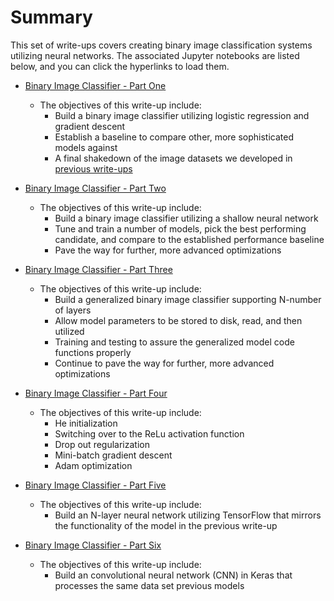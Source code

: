 # Summary

This set of write-ups covers creating binary image classification systems utilizing neural networks.  The associated Jupyter notebooks are listed below, and you can click the hyperlinks to load them.

* [Binary Image Classifier - Part One](https://nbviewer.jupyter.org/github/nrasch/Portfolio/blob/master/Machine-Learning/Python/03-ComputerVision-Classification/BinaryImageClassifier-PartOne.ipynb)
  
  * The objectives of this write-up include:
    * Build a binary image classifier utilizing logistic regression and gradient descent
    * Establish a baseline to compare other, more sophisticated models against
    * A final shakedown of the image datasets we developed in [previous write-ups](.https://nbviewer.jupyter.org/github/nrasch/Portfolio/blob/master/Machine-Learning/Python/03-ComputerVision-Classification/02-ComputerVision-Dataset-Creation)

* [Binary Image Classifier - Part Two](https://nbviewer.jupyter.org/github/nrasch/Portfolio/blob/master/Machine-Learning/Python/03-ComputerVision-Classification/BinaryImageClassifier-PartTwo.ipynb)
  
  * The objectives of this write-up include:
    * Build a binary image classifier utilizing a shallow neural network
    * Tune and train a number of models, pick the best performing candidate, and compare to the established performance baseline
    * Pave the way for further, more advanced optimizations

    
* [Binary Image Classifier - Part Three](https://nbviewer.jupyter.org/github/nrasch/Portfolio/blob/master/Machine-Learning/Python/03-ComputerVision-Classification/BinaryImageClassifier-PartThree.ipynb)

  * The objectives of this write-up include:
    * Build a generalized binary image classifier supporting N-number of layers
    * Allow model parameters to be stored to disk, read, and then utilized 
    * Training and testing to assure the generalized model code functions properly
    * Continue to pave the way for further, more advanced optimizations
    

* [Binary Image Classifier - Part Four](https://nbviewer.jupyter.org/github/nrasch/Portfolio/blob/master/Machine-Learning/Python/03-ComputerVision-Classification/BinaryImageClassifier-PartFour.ipynb)

  * The objectives of this write-up include:
    * He initialization
    * Switching over to the ReLu activation function
    * Drop out regularization
    * Mini-batch gradient descent
    * Adam optimization

* [Binary Image Classifier - Part Five](https://nbviewer.jupyter.org/github/nrasch/Portfolio/blob/master/Machine-Learning/Python/03-ComputerVision-Classification/BinaryImageClassifier-PartFive.ipynb)

  * The objectives of this write-up include:
    * Build an N-layer neural network utilizing TensorFlow that mirrors the functionality of the model in the previous write-up

* [Binary Image Classifier - Part Six](https://nbviewer.jupyter.org/github/nrasch/Portfolio/blob/master/Machine-Learning/Python/03-ComputerVision-Classification/BinaryImageClassifier-PartSix.ipynb)

  * The objectives of this write-up include:
    * Build an convolutional neural network (CNN) in Keras that processes the same data set previous models
